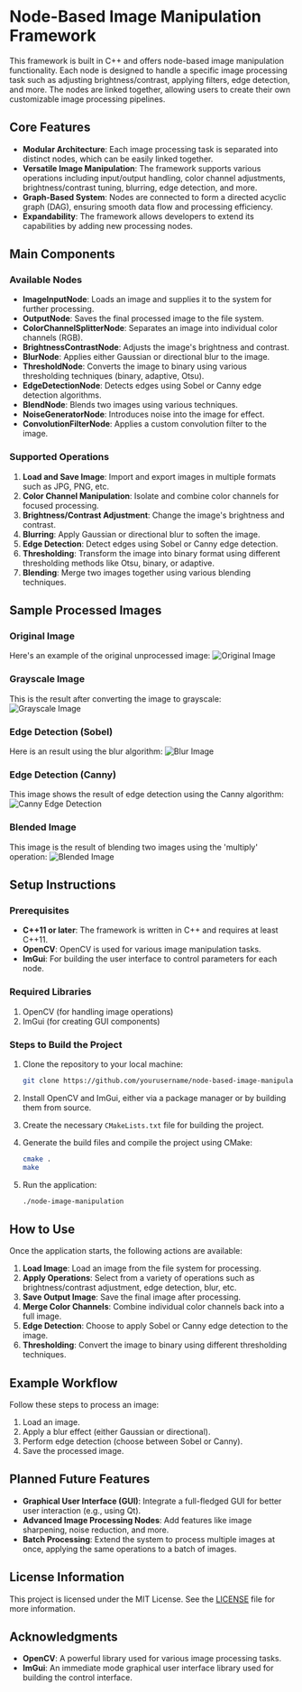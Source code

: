 # Node-Based Image Manipulation Framework

This framework is built in C++ and offers node-based image manipulation functionality. Each node is designed to handle a specific image processing task such as adjusting brightness/contrast, applying filters, edge detection, and more. The nodes are linked together, allowing users to create their own customizable image processing pipelines.

## Core Features

- **Modular Architecture**: Each image processing task is separated into distinct nodes, which can be easily linked together.
- **Versatile Image Manipulation**: The framework supports various operations including input/output handling, color channel adjustments, brightness/contrast tuning, blurring, edge detection, and more.
- **Graph-Based System**: Nodes are connected to form a directed acyclic graph (DAG), ensuring smooth data flow and processing efficiency.
- **Expandability**: The framework allows developers to extend its capabilities by adding new processing nodes.

## Main Components

### Available Nodes

- **ImageInputNode**: Loads an image and supplies it to the system for further processing.
- **OutputNode**: Saves the final processed image to the file system.
- **ColorChannelSplitterNode**: Separates an image into individual color channels (RGB).
- **BrightnessContrastNode**: Adjusts the image's brightness and contrast.
- **BlurNode**: Applies either Gaussian or directional blur to the image.
- **ThresholdNode**: Converts the image to binary using various thresholding techniques (binary, adaptive, Otsu).
- **EdgeDetectionNode**: Detects edges using Sobel or Canny edge detection algorithms.
- **BlendNode**: Blends two images using various techniques.
- **NoiseGeneratorNode**: Introduces noise into the image for effect.
- **ConvolutionFilterNode**: Applies a custom convolution filter to the image.

### Supported Operations

1. **Load and Save Image**: Import and export images in multiple formats such as JPG, PNG, etc.
2. **Color Channel Manipulation**: Isolate and combine color channels for focused processing.
3. **Brightness/Contrast Adjustment**: Change the image's brightness and contrast.
4. **Blurring**: Apply Gaussian or directional blur to soften the image.
5. **Edge Detection**: Detect edges using Sobel or Canny edge detection.
6. **Thresholding**: Transform the image into binary format using different thresholding methods like Otsu, binary, or adaptive.
7. **Blending**: Merge two images together using various blending techniques.

## Sample Processed Images

### Original Image
Here's an example of the original unprocessed image:
![Original Image](c.jpg)

### Grayscale Image
This is the result after converting the image to grayscale:
![Grayscale Image](output_image.png)

### Edge Detection (Sobel)
Here is an result using the blur algorithm:
![Blur Image](Blurred_Image.png)

### Edge Detection (Canny)
This image shows the result of edge detection using the Canny algorithm:
![Canny Edge Detection](d.png)

### Blended Image
This image is the result of blending two images using the 'multiply' operation:
![Blended Image](Blended_Image.png)

## Setup Instructions

### Prerequisites

- **C++11 or later**: The framework is written in C++ and requires at least C++11.
- **OpenCV**: OpenCV is used for various image manipulation tasks.
- **ImGui**: For building the user interface to control parameters for each node.

### Required Libraries

1. OpenCV (for handling image operations)
2. ImGui (for creating GUI components)

### Steps to Build the Project

1. Clone the repository to your local machine:

    ```bash
    git clone https://github.com/yourusername/node-based-image-manipulation.git
    ```

2. Install OpenCV and ImGui, either via a package manager or by building them from source.
3. Create the necessary `CMakeLists.txt` file for building the project.
4. Generate the build files and compile the project using CMake:

    ```bash
    cmake .
    make
    ```

5. Run the application:

    ```bash
    ./node-image-manipulation
    ```

## How to Use

Once the application starts, the following actions are available:

1. **Load Image**: Load an image from the file system for processing.
2. **Apply Operations**: Select from a variety of operations such as brightness/contrast adjustment, edge detection, blur, etc.
3. **Save Output Image**: Save the final image after processing.
4. **Merge Color Channels**: Combine individual color channels back into a full image.
5. **Edge Detection**: Choose to apply Sobel or Canny edge detection to the image.
6. **Thresholding**: Convert the image to binary using different thresholding techniques.

## Example Workflow

Follow these steps to process an image:

1. Load an image.
2. Apply a blur effect (either Gaussian or directional).
3. Perform edge detection (choose between Sobel or Canny).
4. Save the processed image.

## Planned Future Features

- **Graphical User Interface (GUI)**: Integrate a full-fledged GUI for better user interaction (e.g., using Qt).
- **Advanced Image Processing Nodes**: Add features like image sharpening, noise reduction, and more.
- **Batch Processing**: Extend the system to process multiple images at once, applying the same operations to a batch of images.

## License Information

This project is licensed under the MIT License. See the [LICENSE](LICENSE) file for more information.

## Acknowledgments

- **OpenCV**: A powerful library used for various image processing tasks.
- **ImGui**: An immediate mode graphical user interface library used for building the control interface.

